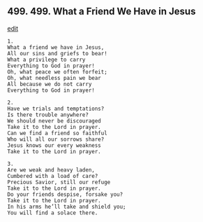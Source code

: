 
## 499.  499. What a Friend We Have in Jesus
[edit](https://docs.google.com/document/d/1Lh8KJH3awJYv9_zyC7LU_CrRk2YZfxbs/edit?mode=html)






    1.
    What a friend we have in Jesus,
    All our sins and griefs to bear!
    What a privilege to carry
    Everything to God in prayer!
    Oh, what peace we often forfeit;
    Oh, what needless pain we bear
    All because we do not carry
    Everything to God in prayer!

    2.
    Have we trials and temptations?
    Is there trouble anywhere?
    We should never be discouraged
    Take it to the Lord in prayer.
    Can we find a friend so faithful
    Who will all our sorrows share?
    Jesus knows our every weakness
    Take it to the Lord in prayer.

    3.
    Are we weak and heavy laden,
    Cumbered with a load of care?
    Precious Savior, still our refuge
    Take it to the Lord in prayer.
    Do your friends despise, forsake you?
    Take it to the Lord in prayer.
    In his arms he’ll take and shield you;
    You will find a solace there.
